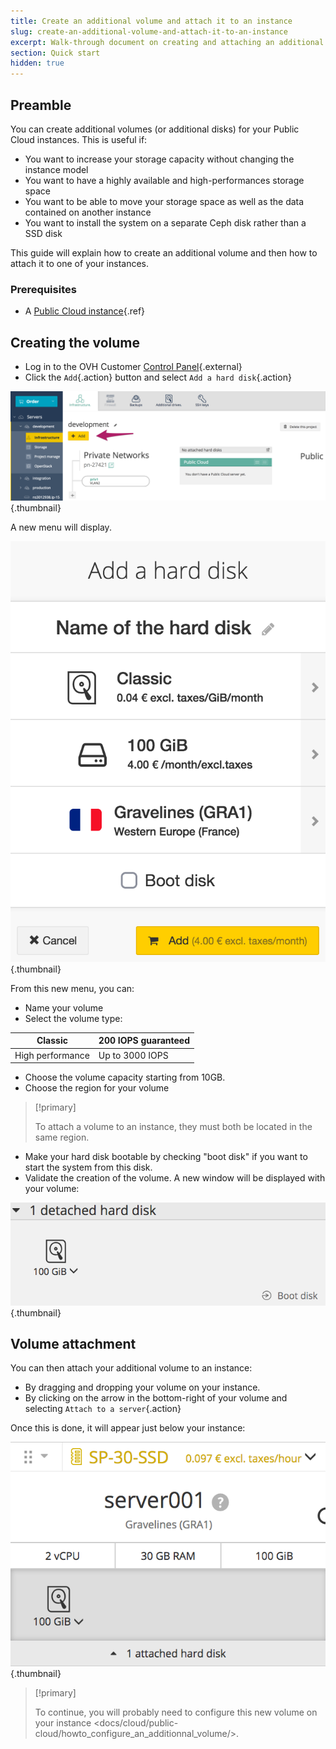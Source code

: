 ```yaml
---
title: Create an additional volume and attach it to an instance
slug: create-an-additional-volume-and-attach-it-to-an-instance
excerpt: Walk-through document on creating and attaching an additional hard disk to a cloud server.
section: Quick start
hidden: true
---
```



## Preamble
You can create additional volumes (or additional disks) for your Public Cloud instances. This is useful if:

- You want to increase your storage capacity without changing the instance model
- You want to have a highly available and high-performances storage space
- You want to be able to move your storage space as well as the data contained on another instance
- You want to install the system on a separate Ceph disk rather than a SSD disk

This guide will explain how to create an additional volume and then how to attach it to one of your instances.


### Prerequisites
- A [Public Cloud instance](../first_steps_start_my_first_server_within_3_minutes/guide.en-gb.md){.ref}


## Creating the volume
- Log in to the OVH Customer [Control Panel](https://www.ovh.com/manager/cloud/){.external}
- Click the `Add`{.action} button and select `Add a hard disk`{.action}

![public-cloud](images/2707.png){.thumbnail}

A new menu will display.

![public-cloud](images/2731.png){.thumbnail}


From this new menu, you can:

- Name your volume
- Select the volume type:

|Classic|200 IOPS guaranteed|
|---|---|
|High performance|Up to 3000 IOPS|

- Choose the volume capacity starting from 10GB.
- Choose the region for your volume


> [!primary]
>
> To attach a volume to an instance, they must both
> be located in the same region.
> 

- Make your hard disk bootable by checking "boot disk" if you want to start the system from this disk.
- Validate the creation of the volume.
A new window will be displayed with your volume:

![public-cloud](images/2732.png){.thumbnail}



## Volume attachment
You can then attach your additional volume to an instance:

- By dragging and dropping your volume on your instance.
- By clicking on the arrow in the bottom-right of your volume and selecting `Attach to a server`{.action}

Once this is done, it will appear just below your instance:


![public-cloud](images/2733.png){.thumbnail}



> [!primary]
>
> To continue, you will probably need to configure this
> new volume on your instance
> <docs/cloud/public-cloud/howto_configure_an_additionnal_volume/>.
> 

